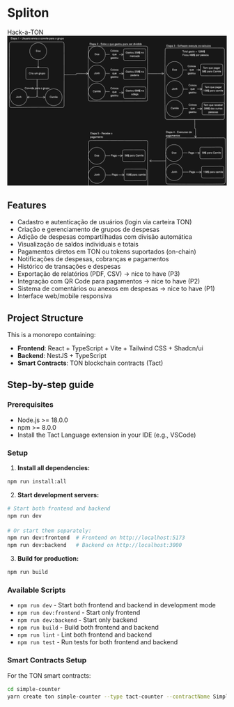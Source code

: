 # Spliton 
Hack-a-TON 
<img src="./clientRoadMap.png"> </img>

## Features

- Cadastro e autenticação de usuários (login via carteira TON)
- Criação e gerenciamento de grupos de despesas
- Adição de despesas compartilhadas com divisão automática
- Visualização de saldos individuais e totais
- Pagamentos diretos em TON ou tokens suportados (on-chain)
- Notificações de despesas, cobranças e pagamentos
- Histórico de transações e despesas
- Exportação de relatórios (PDF, CSV) -> nice to have (P3)
- Integração com QR Code para pagamentos -> nice to have (P2)
- Sistema de comentários ou anexos em despesas -> nice to have (P1)
- Interface web/mobile responsiva

## Project Structure

This is a monorepo containing:
- **Frontend**: React + TypeScript + Vite + Tailwind CSS + Shadcn/ui
- **Backend**: NestJS + TypeScript
- **Smart Contracts**: TON blockchain contracts (Tact)

## Step-by-step guide

### Prerequisites
- Node.js >= 18.0.0
- npm >= 8.0.0
- Install the Tact Language extension in your IDE (e.g., VSCode)

### Setup

1. **Install all dependencies:**
```bash
npm run install:all
```

2. **Start development servers:**
```bash
# Start both frontend and backend
npm run dev

# Or start them separately:
npm run dev:frontend  # Frontend on http://localhost:5173
npm run dev:backend   # Backend on http://localhost:3000
```

3. **Build for production:**
```bash
npm run build
```

### Available Scripts

- `npm run dev` - Start both frontend and backend in development mode
- `npm run dev:frontend` - Start only frontend
- `npm run dev:backend` - Start only backend
- `npm run build` - Build both frontend and backend
- `npm run lint` - Lint both frontend and backend
- `npm run test` - Run tests for both frontend and backend

### Smart Contracts Setup

For the TON smart contracts:

```bash
cd simple-counter
yarn create ton simple-counter --type tact-counter --contractName SimpleCounter
```